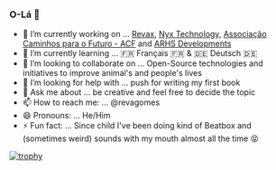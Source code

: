 ### O-Lá 👋

- 🔭 I’m currently working on ... [Revax](http://revax.com.br), [Nyx Technology](http://nyx.tc), [Associação Caminhos para o Futuro - ACF](http://novostitas.org) and [ARHS Developments](http://arhs-deve.be)
- 🌱 I’m currently learning ... 🇫🇷 Français 🇫🇷 & 🇩🇪 Deutsch 🇩🇪
- 👯 I’m looking to collaborate on ... Open-Source technologies and initiatives to improve animal's and people's lives
- 🤔 I’m looking for help with ... push for writing my first book
- 💬 Ask me about ... be creative and feel free to decide the topic
- 📫 How to reach me: ... @revagomes
- 😄 Pronouns: ... He/Him
- ⚡ Fun fact: ... Since child I've been doing kind of Beatbox and (sometimes weird) sounds with my mouth almost all the time 😝


[![trophy](https://github-profile-trophy.vercel.app/?username=revagomes)](https://github.com/ryo-ma/github-profile-trophy)
